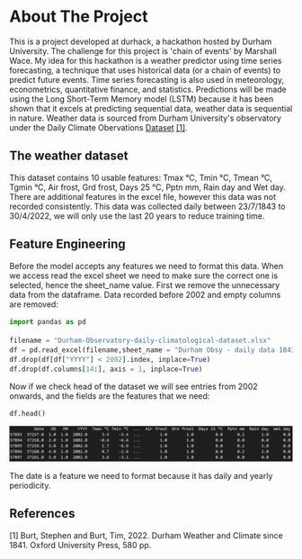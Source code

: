 # About The Project
This is a project developed at durhack, a hackathon hosted by Durham University. The challenge for this project is 'chain of events' by Marshall Wace. My idea for this hackathon is a weather predictor using time series forecasting, a technique that uses historical data (or a chain of events) to predict future events. Time series forecasting is also used in meteorology, econometrics, quantitative finance, and statistics. Predictions will be made using the Long Short-Term Memory model (LSTM) because it has been shown that it excels at predicting sequential data, weather data is sequential in nature. Weather data is sourced from Durham University's observatory under the Daily Climate Obervations [Dataset](https://durhamweather.webspace.durham.ac.uk/open-access-climate-datasets/) [[1]](#1).

## The weather dataset
This dataset contains 10 usable features: Tmax °C, Tmin °C, Tmean °C, Tgmin °C, Air frost, Grd frost, Days 25 °C, Pptn mm, Rain day and Wet day. There are additional features in the excel file, however this data was not recorded consistently. This data was collected daily between 23/7/1843 to 30/4/2022, we will only use the last 20 years to reduce training time. 

## Feature Engineering
Before the model accepts any features we need to format this data. When we access read the excel sheet we need to make sure the correct one is selected, hence the sheet_name value. First we remove the unnecessary data from the dataframe. Data recorded before 2002 and empty columns are removed:

```python
import pandas as pd

filename = "Durham-Observatory-daily-climatological-dataset.xlsx"
df = pd.read_excel(filename,sheet_name = "Durham Obsy - daily data 1843-")
df.drop(df[df["YYYY"] < 2002].index, inplace=True)
df.drop(df.columns[14:], axis = 1, inplace=True)
```
Now if we check head of the dataset we will see entries from 2002 onwards, and the fields are the features that we need:

```python
df.head()
```

![Alt text](images/DatasetHead.PNG "First five rows of data set")


The date is a feature we need to format because it has daily and yearly periodicity.



## References
<a id="1">[1]</a>
Burt, Stephen and Burt, Tim, 2022. Durham Weather and Climate since 1841. Oxford University Press, 580 pp.

